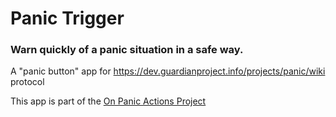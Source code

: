 # Panic Trigger

### Warn quickly of a panic situation in a safe way.

A "panic button" app for https://dev.guardianproject.info/projects/panic/wiki protocol

This app is part of the [On Panic Actions Project](https://onpanicactions.github.io/)
